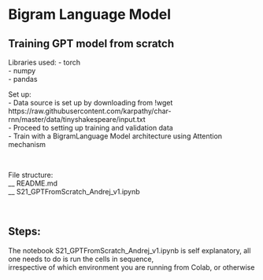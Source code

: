 <h1> Bigram Language Model
<h2> Training GPT model from scratch </h2>
<p>
Libraries used:
- torch <br/>
- numpy <br/>
- pandas <br/>
</p>
<p>
Set up: <br/>
- Data source is set up by downloading from !wget https://raw.githubusercontent.com/karpathy/char-rnn/master/data/tinyshakespeare/input.txt <br/>
- Proceed to setting up training and validation data  <br/>
- Train with a BigramLanguage Model architecture using Attention mechanism <br/>
</p>
<br/>
<p>
File structure: <br/>
__ README.md <br/>
__ S21_GPTFromScratch_Andrej_v1.ipynb<br/>
</p>
<br/>
<h2> Steps: </h2>
<p>The notebook S21_GPTFromScratch_Andrej_v1.ipynb is self explanatory, all one needs to do is run the cells in sequence, <br/>
  irrespective of which environment you are running from Colab, or otherwise
</p>

